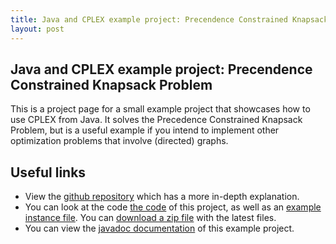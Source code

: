 ```yaml
---
title: Java and CPLEX example project: Precendence Constrained Knapsack Problem
layout: post
--- 
```



## Java and CPLEX example project: Precendence Constrained Knapsack Problem

This is a project page for a small example project that showcases how to use CPLEX from Java. It solves the Precedence Constrained Knapsack Problem, but is a useful example if you intend to implement other optimization problems that involve (directed) graphs.

## Useful links

* View the [github repository](https://github.com/pcbouman-eur/JavaCplexExample) which has a more in-depth explanation.
* You can look at the code [the code](https://github.com/pcbouman-eur/JavaCplexExample/tree/master/src) of this project, as well as an [example instance file](https://github.com/pcbouman-eur/JavaCplexExample/blob/master/instance.txt). You can [download a zip file](https://github.com/pcbouman-eur/JavaCplexExample/archive/master.zip) with the latest files.
* You can view the [javadoc documentation](/javadoc) of this example project.

